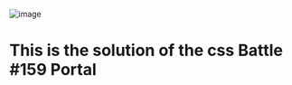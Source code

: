 ![image](https://github.com/user-attachments/assets/e7b06215-c391-4185-9613-fa2ba76bc066)

<h1>This is the solution of the css Battle #159 Portal</h1>
